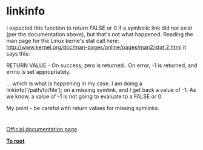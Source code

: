 # linkinfo





I expected this function to return FALSE or 0 if a symbolic link did not exist (per the documentation above), but that&apos;s not what happened. Reading the man page for the Linux kerne&apos;s stat call here: http://www.kernel.org/doc/man-pages/online/pages/man2/stat.2.html it says this:

RETURN VALUE - On success, zero is returned.&#xA0; On error, -1 is returned, and errno is set appropriately.

... which is what is happening in my case. I am doing a linkinfo(&apos;/path/to/file&apos;); on a missing symlink, and I get back a value of -1. As we know, a value of -1 is not going to evaluate to a FALSE or 0.

My point - be careful with return values for missing symlinks.

  

#

[Official documentation page](https://www.php.net/manual/en/function.linkinfo.php)

**[To root](/README.md)**